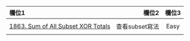| 欄位1 | 欄位2 | 欄位3 |
| :-- | --: |:--:|
|   |  |  |
| [1863. Sum of All Subset XOR Totals](https://github.com/Liavan0122/Liavan-Leetcodes/blob/main/Bit%20Manipulation/1863.%20Sum%20of%20All%20Subset%20XOR%20Totals.md)  | 查看subset寫法  | Easy |
|  |   |  |
